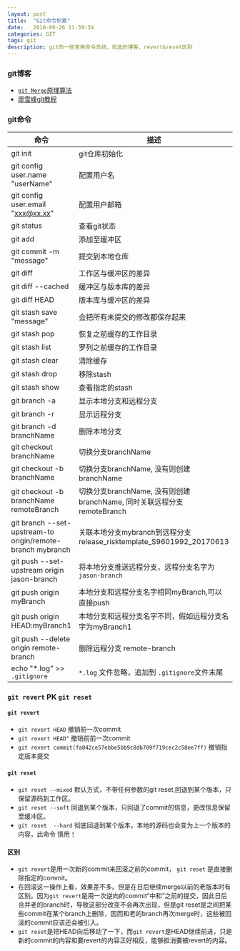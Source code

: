 ```yaml
---
layout: post
title:  "Git命令积累"
date:   2018-06-26 11:39:34
categories: GIT
tags: git
description: git的一些常用命令总结，优选的博客，revert&reset区别
---
```


### git博客

*  [`git Merge`原理算法](https://www.atatech.org/articles/85517/?flag_data_from=mail_daily_recommend&uid=154586)
*  [廖雪峰git教程](https://www.liaoxuefeng.com/wiki/0013739516305929606dd18361248578c67b8067c8c017b000)

### git命令

|命令|描述|
|---|---|
|git init| git仓库初始化|
|git config user.name "userName"|配置用户名|
|git config user.email "xxx@xx.xx"| 配置用户邮箱|
|git status|查看git状态|
|git add|添加至缓冲区|
|git commit -m "message"|提交到本地仓库|
|git diff|工作区与缓冲区的差异|
|git diff --cached|缓冲区与版本库的差异|
|git diff HEAD|版本库与缓冲区的差异|
|git stash save "message"|会把所有未提交的修改都保存起来|
|git stash pop|恢复之前缓存的工作目录|
|git stash list|罗列之前缓存的工作目录|
|git stash clear|清除缓存|
|git stash drop|移除stash|
|git stash show|查看指定的stash|
|git branch -a| 显示本地分支和远程分支|
|git branch -r| 显示远程分支|
|git branch -d branchName| 删除本地分支|
|git checkout branchName| 切换分支branchName|
|git checkout -b branchName| 切换分支branchName, 没有则创建branchName|
|git checkout -b branchName remoteBranch| 切换分支branchName, 没有则创建branchName, 同时关联远程分支remoteBranch|
|git branch --set-upstream-to origin/remote-branch mybranch| 关联本地分支mybranch到远程分支release_risktemplate_S9601992_20170613 |
|git push --set-upstream origin jason-branch | 将本地分支推送远程分支，远程分支名字为`jason-branch`|
|git push origin myBranch|本地分支和远程分支名字相同myBranch,可以直接push|
|git push origin HEAD:myBranch1|本地分支和远程分支名字不同，假如远程分支名字为myBranch1|
|git push --delete origin remote-branch|删除远程分支 remote-branch|
|echo "*.log" >> `.gitignore` | `*.log` 文件忽略，追加到 `.gitignore`文件末尾|


### **`git revert` PK `git reset`**
#### `git revert`
* `git revert HEAD` 撤销前一次commit
* `git revert HEAD^` 撤销前前一次commit
* `git revert commit(fa042ce57ebbe5bb9c8db709f719cec2c58ee7ff)` 撤销指定版本提交
#### `git reset` 
* `git reset --mixed` 默认方式，不带任何参数的git reset,回退到某个版本，只保留源码到工作区。
* `git reset --soft` 回退到某个版本，只回退了commit的信息，更改信息保留至缓冲区。
* `git reset  --hard` 彻底回退到某个版本，本地的源码也会变为上一个版本的内容，此命令 慎用！

#### 区别
* `git revert`是用一次新的commit来回滚之前的commit，	`git reset`	是直接删除指定的commit。
* 在回滚这一操作上看，效果差不多。但是在日后继续merge以前的老版本时有区别。因为`git revert`是用一次逆向的commit“中和”之前的提交，因此日后合并老的branch时，导致这部分改变不会再次出现，但是git reset是之间把某些commit在某个branch上删除，因而和老的branch再次merge时，这些被回滚的commit应该还会被引入。
* `git reset`是把HEAD向后移动了一下，而`git revert`是HEAD继续前进，只是新的commit的内容和要revert的内容正好相反，能够抵消要被revert的内容。



